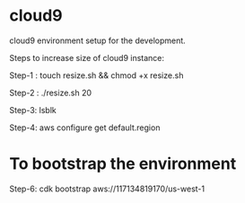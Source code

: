 # cloud9
cloud9 environment setup for the development.

Steps to increase size of cloud9 instance:

Step-1 : touch resize.sh && chmod +x resize.sh

Step-2 : ./resize.sh 20

Step-3: lsblk 

Step-4: aws configure get default.region

# To bootstrap the environment 
Step-6: cdk bootstrap aws://117134819170/us-west-1
